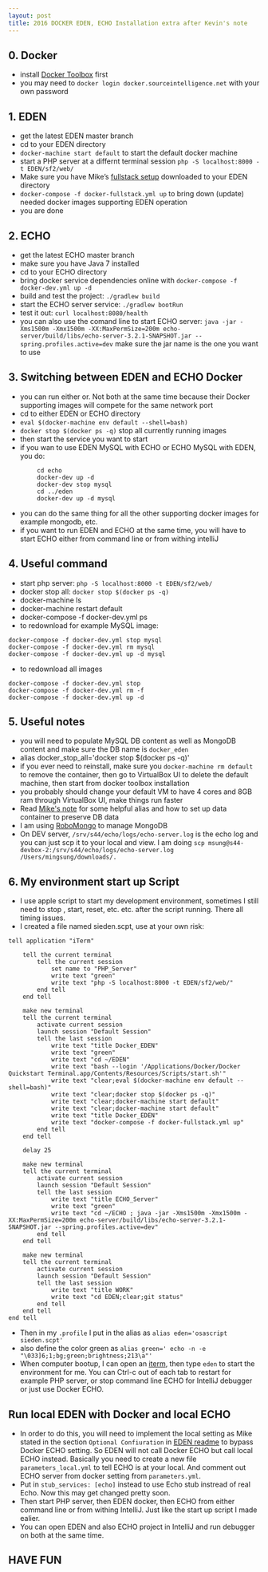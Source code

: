 ```yaml
---
layout: post
title: 2016 DOCKER EDEN, ECHO Installation extra after Kevin's note
---  
```

 
## 0. Docker
* install [Docker Toolbox](https://www.docker.com/products/docker-toolbox) first
* you may need to `docker login docker.sourceintelligence.net` with your own password

## 1. EDEN

* get the latest EDEN master branch
* cd to your EDEN directory
* `docker-machine start default` to start the default docker machine
* start a PHP server at a differnt terminal session `php -S localhost:8000 -t EDEN/sf2/web/`
* Make sure you have Mike’s [fullstack setup](https://github.com/mnichols1313/EDEN/commit/82334eaa58b7d48b62b14e4fe5cb04712d0e5766) downloaded to your EDEN directory
* `docker-compose -f docker-fullstack.yml up` to bring down (update) needed docker images supporting EDEN operation
* you are done



## 2. ECHO

* get the latest ECHO master branch
* make sure you have Java 7 installed
* cd to your ECHO directory
* bring docker service dependencies online with `docker-compose -f docker-dev.yml up -d`
* build and test the project: `./gradlew build`
* start the ECHO server service: `./gradlew bootRun`
* test it out: `curl localhost:8080/health`
* you can also use the comand line to start ECHO server: `java -jar -Xms1500m -Xmx1500m -XX:MaxPermSize=200m echo-server/build/libs/echo-server-3.2.1-SNAPSHOT.jar --spring.profiles.active=dev` make sure the jar name is the one you want to use

## 3. Switching between EDEN and ECHO Docker

* you can run either or.  Not both at the same time because their Docker supporting images will compete for the same network port
* cd to either EDEN or ECHO directory
* `eval $(docker-machine env default --shell=bash)`
* `docker stop $(docker ps -q)` stop all currently running images
* then start the service you want to start
* if you wan to use EDEN MySQL with ECHO or ECHO MySQL with EDEN, you do:

~~~
        cd echo
        docker-dev up -d 
        docker-dev stop mysql
        cd ../eden
        docker-dev up -d mysql
~~~
* you can do the same thing for all the other supporting docker images for example mongodb, etc.
* if you want to run EDEN and ECHO at the same time, you will have to start ECHO either from command line or from withing intelliJ

## 4. Useful command
* start php server: `php -S localhost:8000 -t EDEN/sf2/web/`
* docker stop all: `docker stop $(docker ps -q)`
* docker-machine ls
* docker-machine restart default
* docker-compose -f docker-dev.yml ps
* to redownload for example MySQL image:

```
docker-compose -f docker-dev.yml stop mysql
docker-compose -f docker-dev.yml rm mysql
docker-compose -f docker-dev.yml up -d mysql
```
* to redownload all images

```
docker-compose -f docker-dev.yml stop
docker-compose -f docker-dev.yml rm -f
docker-compose -f docker-dev.yml up -d
```


## 5. Useful notes
* you will need to populate MySQL DB content as well as MongoDB content and make sure the DB name is `docker_eden`
* alias docker_stop_all='docker stop $(docker ps -q)'
* if you ever need to reinstall, make sure you `docker-machine rm default` to remove the container, then go to VirtualBox UI to delete the default machine, then start from docker toolbox installation
* you probably should change your default VM to have 4 cores and 8GB ram through VirtualBox UI, make things run faster
* Read [Mike's note](https://github.com/Source-Intelligence/svctemplate/wiki/Docker-Tips) for some helpful alias and how to set up data container to preserve DB data
* I am using [RoboMongo](https://robomongo.org/download) to manage MongoDB
* On DEV server, `/srv/s44/echo/logs/echo-server.log` is the echo log and you can just scp it to your local and view.  I am doing `scp msung@s44-devbox-2:/srv/s44/echo/logs/echo-server.log /Users/mingsung/downloads/.`

## 6. My environment start up Script
* I use apple script to start my development environment, sometimes I still need to stop , start, reset, etc. etc. after the script running. There all timing issues.
* I created a file named sieden.scpt, use at your own risk: 
    
```
tell application "iTerm"		tell the current terminal		tell the current session			set name to "PHP_Server"			write text "green"			write text "php -S localhost:8000 -t EDEN/sf2/web/"		end tell	end tell		make new terminal	tell the current terminal		activate current session		launch session "Default Session"		tell the last session			write text "title Docker_EDEN"			write text "green"			write text "cd ~/EDEN"			write text "bash --login '/Applications/Docker/Docker Quickstart Terminal.app/Contents/Resources/Scripts/start.sh'"
			write text "clear;eval $(docker-machine env default --shell=bash)"			write text "clear;docker stop $(docker ps -q)"			write text "clear;docker-machine start default"			write text "clear;docker-machine start default"			write text "title Docker_EDEN"			write text "docker-compose -f docker-fullstack.yml up"		end tell	end tell		delay 25		make new terminal	tell the current terminal		activate current session		launch session "Default Session"		tell the last session			write text "title ECHO_Server"			write text "green"			write text "cd ~/ECHO ; java -jar -Xms1500m -Xmx1500m -XX:MaxPermSize=200m echo-server/build/libs/echo-server-3.2.1-SNAPSHOT.jar --spring.profiles.active=dev"		end tell	end tell		make new terminal	tell the current terminal		activate current session		launch session "Default Session"		tell the last session			write text "title WORK"			write text "cd EDEN;clear;git status"		end tell	end tellend tell

```
* Then in my `.profile` I put in the alias as `alias eden='osascript sieden.scpt'`
* also define the color green as `alias green=' echo -n -e "\033]6;1;bg;green;brightness;213\a"'`
* When computer bootup, I can open an [iterm](https://iterm2.com/), then type `eden` to start the environment for me. You can Ctrl-c out of each tab to restart for example PHP server, or stop command line ECHO for IntelliJ debugger or just use Docker ECHO.

## Run local EDEN with Docker and local ECHO

* In order to do this, you will need to implement the local setting as Mike stated in the section `Optional Confiuration` in [EDEN readme](https://github.com/Source-Intelligence/EDEN) to bypass Docker ECHO setting.  So EDEN will not call Docker ECHO but call local ECHO instead. Basically you need to create a new file  `parameters_local.yml` to tell ECHO is at your local.  And comment out ECHO server from docker setting from `parameters.yml`.
* Put in `stub_services: [echo]` instead to use Echo stub instread of real Echo.  Now this may get changed pretty soon. 
* Then start PHP server, then EDEN docker, then ECHO from either command line or from withing IntelliJ.  Just like the start up script I made ealier.
* You can open EDEN and also ECHO project in IntelliJ and run debugger on both at the same time.



## HAVE FUN


